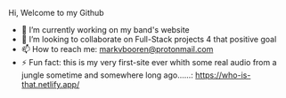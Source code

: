 Hi, Welcome to my Github

- 🔭 I’m currently working on my band's website 
- 👯 I’m looking to collaborate on Full-Stack projects 4 that positive goal
- 📫 How to reach me: markvbooren@protonmail.com
- ⚡ Fun fact: this is my very first-site ever whith some real audio from a jungle sometime and somewhere long ago......: https://who-is-that.netlify.app/


